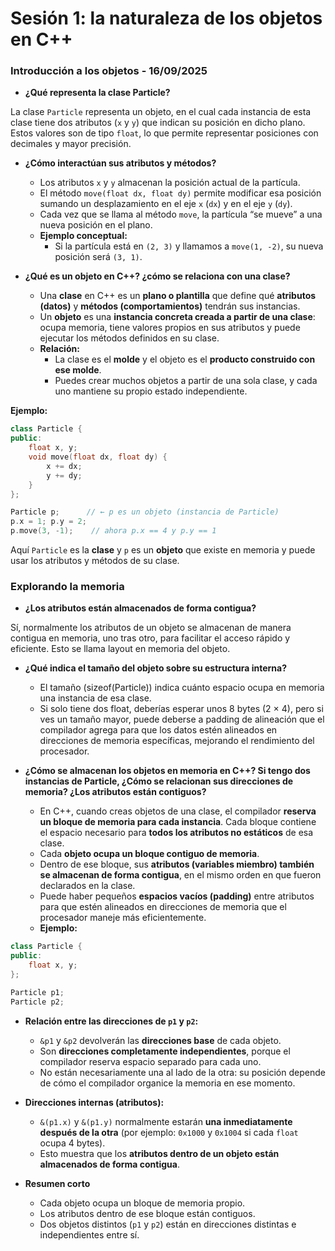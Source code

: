# Sesión 1: la naturaleza de los objetos en C++
### Introducción a los objetos - 16/09/2025

- **¿Qué representa la clase Particle?**

La clase `Particle` representa un objeto, en el cual cada instancia de esta clase tiene dos atributos (`x` y `y`) que indican su posición en dicho plano. Estos valores son de tipo `float`, lo que permite representar posiciones con decimales y mayor precisión.

- **¿Cómo interactúan sus atributos y métodos?**

  - Los atributos `x` y `y` almacenan la posición actual de la partícula.
  - El método `move(float dx, float dy)` permite modificar esa posición sumando un desplazamiento en el eje `x` (`dx`) y en el eje `y` (`dy`).
  - Cada vez que se llama al método `move`, la partícula “se mueve” a una nueva posición en el plano.
  - **Ejemplo conceptual:**
      - Si la partícula está en `(2, 3)` y llamamos a `move(1, -2)`, su nueva posición será `(3, 1)`.

- **¿Qué es un objeto en C++? ¿cómo se relaciona con una clase?**

  - Una **clase** en C++ es un **plano o plantilla** que define qué **atributos (datos)** y **métodos (comportamientos)** tendrán sus instancias.
  - Un **objeto** es una **instancia concreta creada a partir de una clase**: ocupa memoria, tiene valores propios en sus atributos y puede ejecutar los métodos definidos en su clase.
  - **Relación:**
      - La clase es el **molde** y el objeto es el **producto construido con ese molde**.
      - Puedes crear muchos objetos a partir de una sola clase, y cada uno mantiene su propio estado independiente.

**Ejemplo:**

```cpp
class Particle {
public:
    float x, y;
    void move(float dx, float dy) {
        x += dx;
        y += dy;
    }
};

Particle p;      // ← p es un objeto (instancia de Particle)
p.x = 1; p.y = 2;
p.move(3, -1);    // ahora p.x == 4 y p.y == 1
```

Aquí `Particle` es la **clase** y `p` es un **objeto** que existe en memoria y puede usar los atributos y métodos de su clase.

### Explorando la memoria

- **¿Los atributos están almacenados de forma contigua?**

Sí, normalmente los atributos de un objeto se almacenan de manera contigua en memoria, uno tras otro, para facilitar el acceso rápido y eficiente. Esto se llama layout en memoria del objeto.

- **¿Qué indica el tamaño del objeto sobre su estructura interna?**
  
  - El tamaño (sizeof(Particle)) indica cuánto espacio ocupa en memoria una instancia de esa clase.
  - Si solo tiene dos float, deberías esperar unos 8 bytes (2 × 4), pero si ves un tamaño mayor, puede deberse a padding de alineación que el compilador agrega para que los datos estén alineados en direcciones de memoria específicas, mejorando el rendimiento del procesador.

- **¿Cómo se almacenan los objetos en memoria en C++? Si tengo dos instancias de Particle, ¿Cómo se relacionan sus direcciones de memoria? ¿Los atributos están contiguos?**

    - En C++, cuando creas objetos de una clase, el compilador **reserva un bloque de memoria para cada instancia**. Cada bloque contiene el espacio necesario para **todos los atributos no estáticos** de esa clase.
    - Cada **objeto ocupa un bloque contiguo de memoria**.
    - Dentro de ese bloque, sus **atributos (variables miembro) también se almacenan de forma contigua**, en el mismo orden en que fueron declarados en la clase.
    - Puede haber pequeños **espacios vacíos (padding)** entre atributos para que estén alineados en direcciones de memoria que el procesador maneje más eficientemente.
    - **Ejemplo:**

```cpp
class Particle {
public:
    float x, y;
};

Particle p1;
Particle p2;
```

  - **Relación entre las direcciones de `p1` y `p2`:**
      - `&p1` y `&p2` devolverán las **direcciones base** de cada objeto.
      - Son **direcciones completamente independientes**, porque el compilador reserva espacio separado para cada uno.
      - No están necesariamente una al lado de la otra: su posición depende de cómo el compilador organice la memoria en ese momento.

  - **Direcciones internas (atributos):**
      - `&(p1.x)` y `&(p1.y)` normalmente estarán **una inmediatamente después de la otra** (por ejemplo: `0x1000` y `0x1004` si cada `float` ocupa 4 bytes).
      - Esto muestra que los **atributos dentro de un objeto están almacenados de forma contigua**.

- **Resumen corto**

  - Cada objeto ocupa un bloque de memoria propio.
  - Los atributos dentro de ese bloque están contiguos.
  - Dos objetos distintos (`p1` y `p2`) están en direcciones distintas e independientes entre sí.

